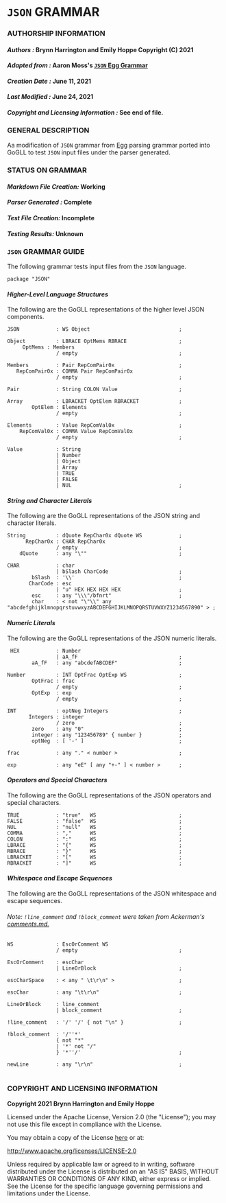 # **`JSON` GRAMMAR**
### **AUTHORSHIP INFORMATION**
#### *Authors :* Brynn Harrington and Emily Hoppe Copyright (C) 2021
#### *Adapted from :* Aaron Moss's [`JSON` Egg Grammar](https://github.com/bruceiv/egg/blob/deriv/grammars/JSON-u.egg)
#### *Creation Date :* June 11, 2021 
#### *Last Modified :* June 24, 2021
#### *Copyright and Licensing Information :* See end of file.

###  **GENERAL DESCRIPTION**
Aa modification of `JSON` grammar from [Egg](https://github.com/bruceiv/egg/blob/deriv/grammars/JSON-u.egg) parsing grammar ported into GoGLL to test `JSON` input files under the parser generated.
### **STATUS ON GRAMMAR**
#### *Markdown File Creation:* Working 
#### *Parser Generated :* Complete
#### *Test File Creation:* Incomplete
#### *Testing Results:* Unknown
### **`JSON` GRAMMAR GUIDE**
The following grammar tests input files from the `JSON` language.
```
package "JSON" 
```
#### ***Higher-Level Language Structures***
The following are the GoGLL representations of the higher level JSON components.
```
JSON            : WS Object                             ;

Object          : LBRACE OptMems RBRACE                 ;
     OptMems : Members 
                / empty                                 ;

Members         : Pair RepComPair0x                     ;
   RepComPair0x : COMMA Pair RepComPair0x  
                / empty                                 ; 

Pair            : String COLON Value                    ;

Array           : LBRACKET OptElem RBRACKET             ;
        OptElem : Elements 
                / empty                                 ;

Elements        : Value RepComVal0x                     ;
    RepComVal0x : COMMA Value RepComVal0x
                / empty                                 ; 

Value           : String 
                | Number 
                | Object 
                | Array 
                | TRUE 
                | FALSE 
                | NUL                                   ;
```  
#### ***String and Character Literals***
The following are the GoGLL representations of the JSON string and character literals.
```
String          : dQuote RepChar0x dQuote WS            ;
      RepChar0x : CHAR RepChar0x
                / empty                                 ;
    dQuote      : any "\""                              ;

CHAR            : char 
                | bSlash CharCode                       ;  
        bSlash  : '\\'                                  ;
       CharCode : esc
                | "u" HEX HEX HEX HEX                   ;
        esc     : any "\\\"/bfnrt"                      ;
        char    : < not "\"\\" any "abcdefghijklmnopqrstuvwxyzABCDEFGHIJKLMNOPQRSTUVWXYZ1234567890" > ;   
```
#### ***Numeric Literals***
The following are the GoGLL representations of the JSON numeric literals.
```
 HEX            : Number 
                | aA_fF                                 ;
        aA_fF   : any "abcdefABCDEF"                    ; 
        
Number          : INT OptFrac OptExp WS                 ;
        OptFrac : frac
                / empty                                 ;
        OptExp  : exp
                / empty                                 ;

INT             : optNeg Integers                       ;
       Integers : integer
                / zero                                  ;
        zero    : any "0"                               ;
        integer : any "123456789" { number }            ;
        optNeg  : [ '-' ]                               ;
                       
frac            : any "." < number >                    ;

exp             : any "eE" [ any "+-" ] < number >      ;  

```
#### ***Operators and Special Characters***
The following are the GoGLL representations of the JSON operators and special characters.
```
TRUE            : "true"   WS                           ;
FALSE           : "false"  WS                           ;
NUL             : "null"   WS                           ;
COMMA           : ","      WS                           ;
COLON           : ":"      WS                           ;
LBRACE          : "{"      WS                           ;
RBRACE          : "}"      WS                           ;
LBRACKET        : "["      WS                           ;              
RBRACKET        : "]"      WS                           ;
```
#### ***Whitespace and Escape Sequences***
The following are the GoGLL representations of the JSON whitespace and escape sequences.
###### *Note:* `!line_comment` and `!block_comment` were taken from Ackerman's [comments.md.](https://github.com/bruceiv/pegll/tree/main/examples/comments) 
```
WS              : EscOrComment WS
                / empty                                 ;

EscOrComment    : escChar 
                | LineOrBlock                           ;
                
escCharSpace    : < any " \t\r\n" >                     ;

escChar         : any "\t\r\n"                          ; 

LineOrBlock     : line_comment 
                | block_comment                         ;

!line_comment   : '/' '/' { not "\n" }                  ;               

!block_comment  : '/''*' 
                { not "*" 
                | '*' not "/" 
                } '*''/'                                ;

newLine         : any "\r\n"                            ;                 
```
#
### **COPYRIGHT AND LICENSING INFORMATION**
**Copyright 2021 Brynn Harrington and Emily Hoppe**

Licensed under the Apache License, Version 2.0 (the "License"); you may not use this file except in compliance with the License.

You may obtain a copy of the License [here](http://www.apache.org/licenses/LICENSE-2.0) or at:

http://www.apache.org/licenses/LICENSE-2.0

Unless required by applicable law or agreed to in writing, software distributed under the License is distributed on an "AS IS" BASIS, WITHOUT WARRANTIES OR CONDITIONS OF ANY KIND, either express or implied. See the License for the specific language governing permissions and limitations under the License.